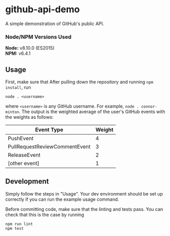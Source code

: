 github-api-demo
===============

A simple demonstration of GitHub's public API.

### Node/NPM Versions Used

**Node:** v8.10.0 (ES2015) <br>
**NPM:** v6.4.1

Usage
-----

First, make sure that After pulling down the repository and running `npm install`, run

```
node . <username>
```

where `<username>` is any GitHub username. For example,
`node . connor-minton`. The output is the weighted
average of the user's GitHub events with the weights as follows:

| Event Type | Weight |
|---|---|
| PushEvent | 4 |
| PullRequestReviewCommentEvent | 3 |
| ReleaseEvent | 2 |
| [other event] | 1 |


Development
-----------

Simply follow the steps in "Usage". Your dev environment should be set up
correctly if you can run the example usage command.

Before committing code, make sure that the linting and
tests pass. You can check that this is the case by running

```
npm run lint
npm test
```
